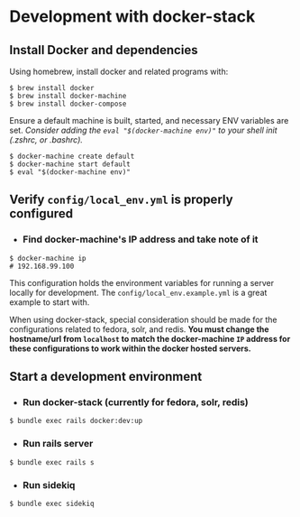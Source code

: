 # Development with docker-stack

## Install Docker and dependencies
Using homebrew, install docker and related programs with:
```
$ brew install docker
$ brew install docker-machine
$ brew install docker-compose
```
Ensure a default machine is built, started, and necessary ENV variables are set. *Consider adding the `eval "$(docker-machine env)"` to your shell init (.zshrc, or .bashrc).*
```
$ docker-machine create default
$ docker-machine start default
$ eval "$(docker-machine env)"
```
## Verify `config/local_env.yml` is properly configured
- ### Find docker-machine's IP address and take note of it
```
$ docker-machine ip
# 192.168.99.100
```
This configuration holds the environment variables for running a server locally for development. The `config/local_env.example.yml` is a great example to start with.

When using docker-stack, special consideration should be made for the configurations related to fedora, solr, and redis. **You must change the hostname/url from `localhost` to match the docker-machine `IP` address for these configurations to work within the docker hosted servers.**
## Start a development environment
- ### Run docker-stack (currently for fedora, solr, redis)
```
$ bundle exec rails docker:dev:up
```
- ### Run rails server
```
$ bundle exec rails s
```
- ### Run sidekiq
```
$ bundle exec sidekiq
```
